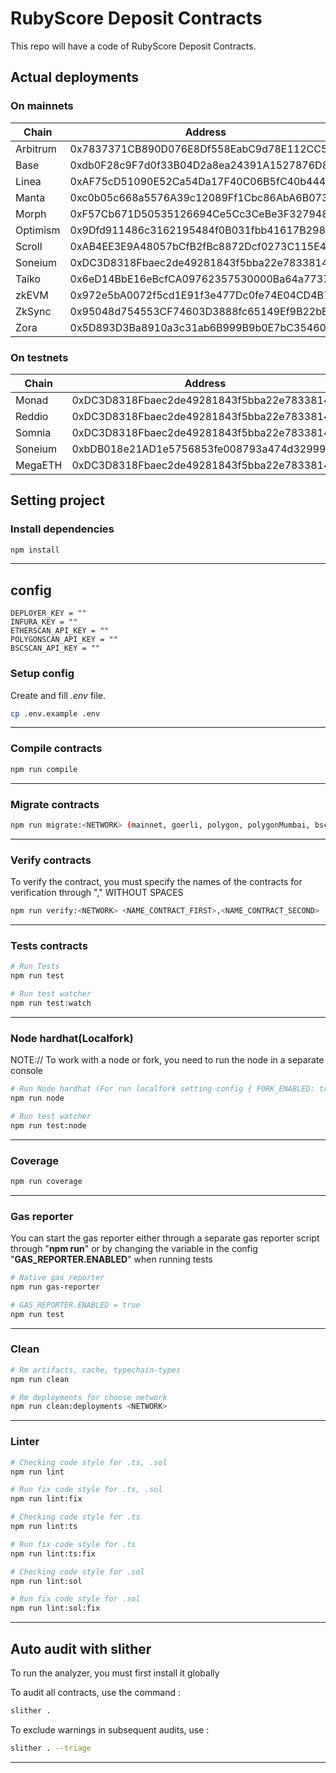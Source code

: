 # RubyScore Deposit Contracts

This repo will have a code of RubyScore Deposit Contracts.

## Actual deployments
### On mainnets
| Chain    | Address                                    |
|----------|--------------------------------------------|
| Arbitrum | 0x7837371CB890D076E8Df558EabC9d78E112CC5ec |
| Base     | 0xdb0F28c9F7d0f33B04D2a8ea24391A1527876D8B |
| Linea    | 0xAF75cD51090E52Ca54Da17F40C06B5fC40b4445C |
| Manta    | 0xc0b05c668a5576A39c12089Ff1Cbc86AbA6B073a |
| Morph    | 0xF57Cb671D50535126694Ce5Cc3CeBe3F32794896 |
| Optimism | 0x9Dfd911486c3162195484f0B031fbb41617B2987 |
| Scroll   | 0xAB4EE3E9A48057bCfB2fBc8872Dcf0273C115E49 |
| Soneium  | 0xDC3D8318Fbaec2de49281843f5bba22e78338146 |
| Taiko    | 0x6eD14BbE16eBcfCA09762357530000Ba64a77372 |
| zkEVM    | 0x972e5bA0072f5cd1E91f3e477Dc0fe74E04CD4B7 |
| ZkSync   | 0x95048d754553CF74603D3888fc65149Ef9B22bE0 |
| Zora     | 0x5D893D3Ba8910a3c31ab6B999B9b0E7bC35460BE |

### On testnets
| Chain   | Address                                    |
|---------|--------------------------------------------|
| Monad   | 0xDC3D8318Fbaec2de49281843f5bba22e78338146 |
| Reddio  | 0xDC3D8318Fbaec2de49281843f5bba22e78338146 |
| Somnia  | 0xDC3D8318Fbaec2de49281843f5bba22e78338146 |
| Soneium | 0xbDB018e21AD1e5756853fe008793a474d329991b |
| MegaETH | 0xDC3D8318Fbaec2de49281843f5bba22e78338146 |

## Setting project

### Install dependencies

```sh
npm install
```

---

## config

```
DEPLOYER_KEY = ""
INFURA_KEY = ""
ETHERSCAN_API_KEY = ""
POLYGONSCAN_API_KEY = ""
BSCSCAN_API_KEY = ""
```

### Setup config

Create and fill _.env_ file.

```sh
cp .env.example .env
```

---

### Compile contracts

```sh
npm run compile
```

---

### Migrate contracts

```sh
npm run migrate:<NETWORK> (mainnet, goerli, polygon, polygonMumbai, bsc, bscTestnet)
```

---

### Verify contracts

To verify the contract, you must specify the names of the contracts for verification through "," WITHOUT SPACES

```sh
npm run verify:<NETWORK> <NAME_CONTRACT_FIRST>,<NAME_CONTRACT_SECOND>
```

---

### Tests contracts

```sh
# Run Tests
npm run test

# Run test watcher
npm run test:watch
```

---

### Node hardhat(Localfork)

NOTE:// To work with a node or fork, you need to run the node in a separate console

```sh
# Run Node hardhat (For run localfork setting config { FORK_ENABLED: true, FORK_PROVIDER_URI: "https://...."})
npm run node

# Run test watcher
npm run test:node
```

---

### Coverage

```sh
npm run coverage
```

---

### Gas reporter

You can start the gas reporter either through a separate gas reporter script through "**npm run**" or by changing the variable in the config "**GAS_REPORTER.ENABLED**" when running tests

```sh
# Native gas reporter
npm run gas-reporter

# GAS_REPORTER.ENABLED = true
npm run test
```

---

### Clean

```sh
# Rm artifacts, cache, typechain-types
npm run clean

# Rm deployments for choose network
npm run clean:deployments <NETWORK>
```

---

### Linter

```sh
# Checking code style for .ts, .sol
npm run lint

# Run fix code style for .ts, .sol
npm run lint:fix

# Checking code style for .ts
npm run lint:ts

# Run fix code style for .ts
npm run lint:ts:fix

# Checking code style for .sol
npm run lint:sol

# Run fix code style for .sol
npm run lint:sol:fix
```

---

## Auto audit with slither

To run the analyzer, you must first install it globally

To audit all contracts, use the command :

```sh
slither .
```

To exclude warnings in subsequent audits, use :

```sh
slither . --triage
```

---
